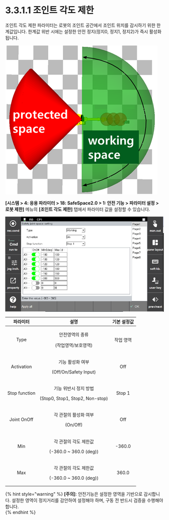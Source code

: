 ﻿# 3.3.1.1 조인트 각도 제한

조인트 각도 제한 파라미터는 로봇의 조인트 공간에서 조인트 위치를 감시하기 위한 한계값입니다. 한계값 위반 시에는 설정한 안전 정지(정지0, 정지1, 정지2)가 즉시 활성화됩니다.

![그림 4 조인트 각도 제한 설정 예(S축)](<../../../_assets/joint_space.png>)

**\[시스템 > 4: 응용 파라미터 > 18: SafeSpace2.0 > 1: 안전 기능 > 파라미터 설정 > 로봇 제한]** 메뉴의 **\[조인트 각도 제한]** 탭에서 파라미터 값을 설정할 수 있습니다.

![그림 5 조인트 위치 제한 파라미터 설정 화면](<../../../_assets/joint_space_param.png>)

|  **파라미터** |                       **설명**                       |  **기본 설정값**  |
| :-------: | :------------------------------------------------: | :----------: |
| Type |  <p>안전영역의 종류</p><p>(작업영역/보호영역)</p>  | 작업 영역 |
| Activation | <p>기능 활성화 여부</p><p>(Off/On/Safety Input)</p> |   Off  |
| Stop function |   <p>기능 위반시 정지 방법</p><p>(Stop0, Stop1, Stop2, Non-stop)</p>  | Stop 1 |
| Joint OnOff |   <p>각 관절의 활성화 여부</p><p>(On/Off)</p>  |  Off |
| Min |   <p>각 관절의 각도 제한값</p><p>(-360.0 ~ 360.0 (deg))</p>  |  -360.0 |
| Max |   <p>각 관절의 각도 제한값</p><p>(-360.0 ~ 360.0 (deg))</p>  |  360.0 |

{% hint style="warning" %}
**\[주의]**: 안전기능은 설정한 영역을 기반으로 감시합니다. 설정한 영역이 정지거리를 감안하여 설정해야 하며, 구동 전 반드시 검증을 수행해야합니다.  
{% endhint %}
 